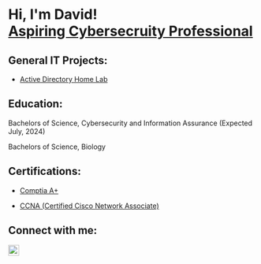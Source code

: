 <h1>Hi, I'm David! <br/><a href="https://www.linkedin.com/in/david-m01/">Aspiring Cybersecruity Professional</a></h1>

<h2>General IT Projects:</h2>

  - [Active Directory Home Lab](https://github.com/walts62/ActiveDirectoryHomeLab)

  
<h2> Education:</h2>

Bachelors of Science, Cybersecurity and Information Assurance (Expected July, 2024)

Bachelors of Science, Biology

<h2>Certifications:</h2>

  - [Comptia A+](https://www.credly.com/earner/earned/badge/dc3ccb85-65ee-41ec-aa3d-0315f7991d8e)
  
  - [CCNA (Certified Cisco Network Associate)](https://www.credly.com/badges/69159662-edd2-44ba-ad3a-5a681b8adb62/public_url)

<h2> Connect with me:</h2>

[<img align="left" alt="JoshMadakor | LinkedIn" width="22px" src="https://cdn.jsdelivr.net/npm/simple-icons@v3/icons/linkedin.svg" />][linkedin]

[linkedin]: https://www.linkedin.com/in/david-m01/
